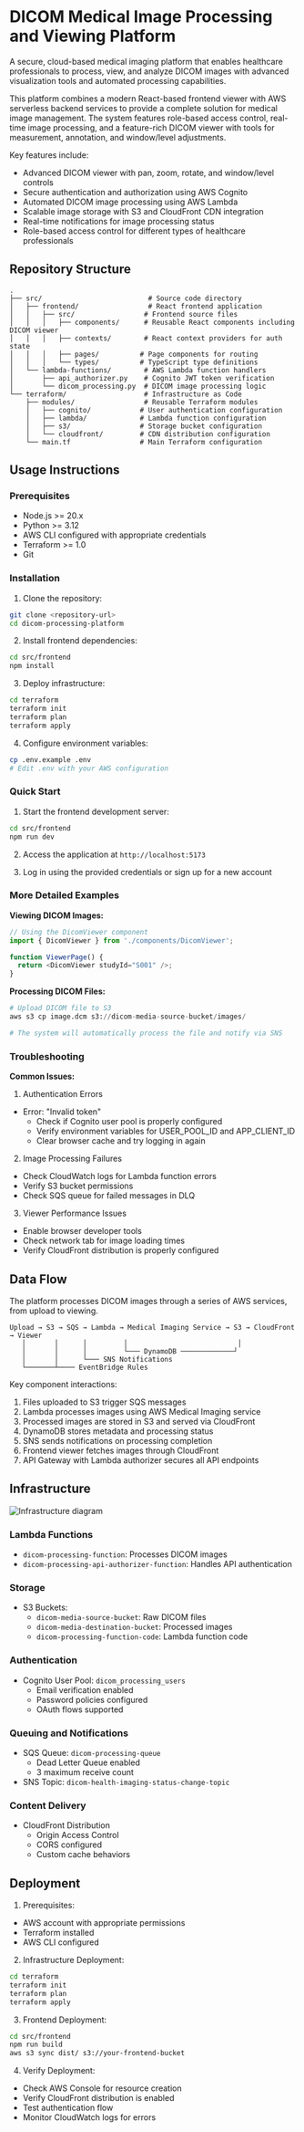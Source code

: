 # DICOM Medical Image Processing and Viewing Platform

A secure, cloud-based medical imaging platform that enables healthcare professionals to process, view, and analyze DICOM images with advanced visualization tools and automated processing capabilities.

This platform combines a modern React-based frontend viewer with AWS serverless backend services to provide a complete solution for medical image management. The system features role-based access control, real-time image processing, and a feature-rich DICOM viewer with tools for measurement, annotation, and window/level adjustments.

Key features include:
- Advanced DICOM viewer with pan, zoom, rotate, and window/level controls
- Secure authentication and authorization using AWS Cognito
- Automated DICOM image processing using AWS Lambda
- Scalable image storage with S3 and CloudFront CDN integration
- Real-time notifications for image processing status
- Role-based access control for different types of healthcare professionals

## Repository Structure
```
.
├── src/                          # Source code directory
│   ├── frontend/                 # React frontend application
│   │   ├── src/                 # Frontend source files
│   │   │   ├── components/      # Reusable React components including DICOM viewer
│   │   │   ├── contexts/        # React context providers for auth state
│   │   │   ├── pages/          # Page components for routing
│   │   │   └── types/          # TypeScript type definitions
│   └── lambda-functions/        # AWS Lambda function handlers
│       ├── api_authorizer.py    # Cognito JWT token verification
│       └── dicom_processing.py  # DICOM image processing logic
└── terraform/                   # Infrastructure as Code
    ├── modules/                 # Reusable Terraform modules
    │   ├── cognito/            # User authentication configuration
    │   ├── lambda/             # Lambda function configuration
    │   ├── s3/                 # Storage bucket configuration
    │   └── cloudfront/         # CDN distribution configuration
    └── main.tf                 # Main Terraform configuration
```

## Usage Instructions
### Prerequisites
- Node.js >= 20.x
- Python >= 3.12
- AWS CLI configured with appropriate credentials
- Terraform >= 1.0
- Git

### Installation

1. Clone the repository:
```bash
git clone <repository-url>
cd dicom-processing-platform
```

2. Install frontend dependencies:
```bash
cd src/frontend
npm install
```

3. Deploy infrastructure:
```bash
cd terraform
terraform init
terraform plan
terraform apply
```

4. Configure environment variables:
```bash
cp .env.example .env
# Edit .env with your AWS configuration
```

### Quick Start

1. Start the frontend development server:
```bash
cd src/frontend
npm run dev
```

2. Access the application at `http://localhost:5173`

3. Log in using the provided credentials or sign up for a new account

### More Detailed Examples

**Viewing DICOM Images:**
```typescript
// Using the DicomViewer component
import { DicomViewer } from './components/DicomViewer';

function ViewerPage() {
  return <DicomViewer studyId="S001" />;
}
```

**Processing DICOM Files:**
```python
# Upload DICOM file to S3
aws s3 cp image.dcm s3://dicom-media-source-bucket/images/

# The system will automatically process the file and notify via SNS
```

### Troubleshooting

**Common Issues:**

1. Authentication Errors
- Error: "Invalid token"
  - Check if Cognito user pool is properly configured
  - Verify environment variables for USER_POOL_ID and APP_CLIENT_ID
  - Clear browser cache and try logging in again

2. Image Processing Failures
- Check CloudWatch logs for Lambda function errors
- Verify S3 bucket permissions
- Check SQS queue for failed messages in DLQ

3. Viewer Performance Issues
- Enable browser developer tools
- Check network tab for image loading times
- Verify CloudFront distribution is properly configured

## Data Flow
The platform processes DICOM images through a series of AWS services, from upload to viewing.

```ascii
Upload → S3 → SQS → Lambda → Medical Imaging Service → S3 → CloudFront → Viewer
   │       │      │         │                           │
   │       │      │         └─── DynamoDB ─────────────┘
   │       │      └─── SNS Notifications
   └───────┴──── EventBridge Rules
```

Key component interactions:
1. Files uploaded to S3 trigger SQS messages
2. Lambda processes images using AWS Medical Imaging service
3. Processed images are stored in S3 and served via CloudFront
4. DynamoDB stores metadata and processing status
5. SNS sends notifications on processing completion
6. Frontend viewer fetches images through CloudFront
7. API Gateway with Lambda authorizer secures all API endpoints

## Infrastructure

![Infrastructure diagram](./docs/infra.svg)

### Lambda Functions
- `dicom-processing-function`: Processes DICOM images
- `dicom-processing-api-authorizer-function`: Handles API authentication

### Storage
- S3 Buckets:
  - `dicom-media-source-bucket`: Raw DICOM files
  - `dicom-media-destination-bucket`: Processed images
  - `dicom-processing-function-code`: Lambda function code

### Authentication
- Cognito User Pool: `dicom_processing_users`
  - Email verification enabled
  - Password policies configured
  - OAuth flows supported

### Queuing and Notifications
- SQS Queue: `dicom-processing-queue`
  - Dead Letter Queue enabled
  - 3 maximum receive count
- SNS Topic: `dicom-health-imaging-status-change-topic`

### Content Delivery
- CloudFront Distribution
  - Origin Access Control
  - CORS configured
  - Custom cache behaviors

## Deployment

1. Prerequisites:
- AWS account with appropriate permissions
- Terraform installed
- AWS CLI configured

2. Infrastructure Deployment:
```bash
cd terraform
terraform init
terraform plan
terraform apply
```

3. Frontend Deployment:
```bash
cd src/frontend
npm run build
aws s3 sync dist/ s3://your-frontend-bucket
```

4. Verify Deployment:
- Check AWS Console for resource creation
- Verify CloudFront distribution is enabled
- Test authentication flow
- Monitor CloudWatch logs for errors